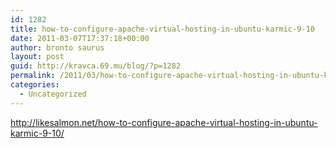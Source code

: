 ```yaml
---
id: 1282
title: how-to-configure-apache-virtual-hosting-in-ubuntu-karmic-9-10
date: 2011-03-07T17:37:18+00:00
author: bronto saurus
layout: post
guid: http://kravca.69.mu/blog/?p=1282
permalink: /2011/03/how-to-configure-apache-virtual-hosting-in-ubuntu-karmic-9-10/
categories:
  - Uncategorized
---
```

<http://likesalmon.net/how-to-configure-apache-virtual-hosting-in-ubuntu-karmic-9-10/>